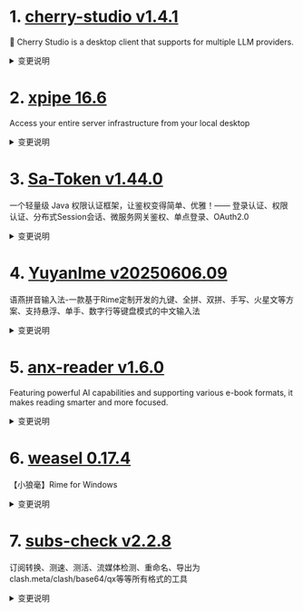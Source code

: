 
# 1. [cherry-studio v1.4.1](https://github.com/CherryHQ/cherry-studio/releases/tag/v1.4.1)  
🍒 Cherry Studio is a desktop client that supports for multiple LLM providers.
<details>
<summary>变更说明</summary>

## What's Changed
* refactor: sort mentioned models in QuickPanel  
* fix(OpenAIProvider): prevent atob error with non-base64 image URLs  
* fix: replace franc with franc-min for improved performance  
* fix: provider o3 docs not found  
* feat(SelectionService): predefined filter list only available in Selected mode  
* fix: adjust sidebar icon margins based on fullscreen state  
* test: more unit tests for message rendering  
* fix: token usage not updated after editing message  
* fix: qwen3 cannot name a topic  
* fix: assistant emoji displaying incorrectly in specific situations   
* fix: mcp uv&bun installation status icon in nav bar not updated after…  
* hotfix(OpenAIProvider): remove redundant 'unkown' chunk  
* hotfix: update qwen3 model identification logic to use startsWith for im…  
* feat(AppUpdater): implement localized update dialog  
* Fix: outdated provider websites and models  
* chore(gitignore): exclude cursor settings  
* fix: prevent message overflow when minimized width  
* refactor(BackupManager, WebDav): streamline WebDAV client initialization and enhance directory listing functionality  
* fix(SelectionAssistant): customCSS should not override background  
* feat(SelectionAssistant): Smart Translation ( aka BiDirectionTranslate)  
* fix: chat navigation triggering  
* fix(ci): Update the nightly-build workflow  
* fix: optimize multilingual display of documents  
* fix: correct variable name obsidianVault in Obsidian export  
* fix: transparent window flashing when show  
* feat(SelectionAssistant): fullscreen game/presentation mode  
* fix: codeblock overflow in bubble style  
* fix(MermaidPreview): debounce mermaid rendering to alleviate flickering  
* hotfix: gemini auto thinking  
* fix(SelectionAssistant): JetBrains IDEs, Remote desktop, Gaming, PDF views, etc  
* fix: use monospace font for theme colorpicker  
* fix(AnthropicProvider): update usage and metrics handling to prevent TypeError   
* fix: sync active topic after rename  
* fix: OpenAI provider api check doesn't handle error  
* feat(constants): expand supported file extensions and categorize text…  
* feat(Settings): Add token count display toggle  
* hotfix: ensure show token usage setting defaults to true  
* fix(SelectionAssistant): ignore ctrl pressing when user is zooming in/out  
* refactor: enhance export functions  
* fix: add blank lines between reasoning summary parts  
* support tokenflux image generation for [Flux.1 Kontext]  
* chore: update OpenAI package to version 5.1.0 and adjust related patches  
* remove unused Delete tokenflux_painting_page.md  
* fix: Improve the switching logic in multi-tab state  

## New Contributors
*  made their first contribution in 
*  made their first contribution in 
*  made their first contribution in 

**Full Changelog**:   

</details>

# 2. [xpipe 16.6](https://github.com/xpipe-io/xpipe/releases/tag/16.6)  
Access your entire server infrastructure from your local desktop
<details>
<summary>变更说明</summary>

- Add new setting to control whether the XPipe window should move into focus on any notifications or error messages
- The state shown for tunnels now includes the port mapping, addresses, and translated status
- Fix connection status, e.g. for tunnels, not updating after editing them
- Fix batch mode buttons not working when the window was too small
- Fix k8s connections being added with empty context and namespaces if none were present
- Fix startup error on Windows with some chinese 8.3 file names
- Fix some NullPointers


## Downloads

You can find all downloadable artifacts below attached to this release. For installation instructions, see the .

All artifacts are signed by   

</details>

# 3. [Sa-Token v1.44.0](https://github.com/dromara/Sa-Token/releases/tag/v1.44.0)  
一个轻量级 Java 权限认证框架，让鉴权变得简单、优雅！—— 登录认证、权限认证、分布式Session会话、微服务网关鉴权、单点登录、OAuth2.0
<details>
<summary>变更说明</summary>

- 修复：修复 sso-server 前后端分离示例无法正常登录的问题。
- 修复：修复 SSO 模式三全端注销失效的问题。
- 修复：修复 SSO `SaSsoClientModel` 部分场景下无法序列化的问题。
- 新增：OAuth2 模块新增支持从 `SaOAuth2DataLoader` 接口获取高级权限与低级权限的方法。merge:  
- 修复：修复 `sa-token-dubbo` 与 `sa-token-dubbo3` 每次调用都强制需要上下文的问题。
- 文档：新增 `sa-token-dubbo3` 的说明。
- 文档：更新赞助者名单。
- 文档：新增 `loveqq-framework` 框架集成包。 **[重要]**  merge:    

</details>

# 4. [YuyanIme v20250606.09](https://github.com/gurecn/YuyanIme/releases/tag/v20250606.09)  
语燕拼音输入法-一款基于Rime定制开发的九键、全拼、双拼、手写、火星文等方案、支持悬浮、单手、数字行等键盘模式的中文输入法
<details>
<summary>变更说明</summary>

## 新特性：
+ 优化九宫格模式卡顿问题，扩充`腾讯向量词库`；
+ 优化`候选词匹配`机制，修复九宫格`单韵母`汉字输入问题，实现2、3、6键匹配简拼；
+ 优化项目`资源冗余`问题，优化`键盘显示`效果。
## 缺陷修复：
+ 修复`候选词栏`输入异常问题；
+ 优化`拼音`选择栏高度过低；
+ 修复`键盘切换`概率崩溃问题；
+ 修复`符号界面返回`，概率汉字输入失效问题。  

</details>

# 5. [anx-reader v1.6.0](https://github.com/Anxcye/anx-reader/releases/tag/v1.6.0)  
Featuring powerful AI capabilities and supporting various e-book formats, it makes reading smarter and more focused. 
<details>
<summary>变更说明</summary>

## 1.6.0
‼️If WebDAV sync is enabled, please upgrade all devices to this version, otherwise the book notes list will not be displayed‼️
‼️如果启用了 WebDAV 同步，需要将各端都升级至此版本，否则书籍笔记列表将无法显示‼️

- Feat: Support locating the current chapter in the table of contents
- Feat: Custom page header and footer position
- Feat: Support displaying page numbers in the table of contents
- Feat: Support running JavaScript in books
- Feat: Support pull up to exit reading page
- Feat: Support adding bookmarks by pulling down
- Feat: Support opening the menu bar by pulling up
- Feat: Support adding/removing bookmarks via the bookmark button
- Feat: Show bookmark list in the table of contents page
- Feat: Support deleting the current bookmark by pulling down
- Feat: Support choosing whether to display bookmarks when filtering
- Feat: Display book name in two lines
- Feat: Add two background image in share card
- Feat: Opening a book from the note list will not record reading progress
- Fix: Fix inaccurate click position recognition in vertical scroll layout
- Fix: Optimize page-turning animation stuttering
- Fix: improve version comparison logic in update check
- Fix: Better app icon for Android
- Fix: Optimize the timing of the context menu popup on Android devices
- Dx: Improved JS debugging process for easier debugging

- Feat: 在目录上定位当前章节
- Feat: 自定义页眉和页脚的位置
- Feat: 在目录上显示页码 
- Feat: 支持运行Epub书中的 JavaScript
- Feat: 支持上划退出阅读页面
- Feat: 支持下拉添加书签
- Feat: 支持上拉呼出菜单栏
- Feat: 支持通过书签按钮添加/删除书签
- Feat: 在目录页显示书签列表
- Feat: 支持下拉删除当前书签
- Feat: 支持在笔记列表筛选时选择是否显示书签
- Feat: 书名显示为两行
- Feat: 分享卡片新增两个背景图
- Feat: 从笔记列表打开书不会记录阅读进度
- Fix: 修复竖向滚动排版点击位置识别不准确的问题
- Fix: 优化翻页动画卡顿的问题
- Fix: 优化检查更新时版本比较逻辑
- Fix: 优化 Android 端应用图标
- Fix: 优化 Android 设备上下文菜单弹出时机
- Dx: 修改js的调试流程，更方便调试  

</details>

# 6. [weasel 0.17.4](https://github.com/rime/weasel/releases/tag/0.17.4)  
【小狼毫】Rime for Windows
<details>
<summary>变更说明</summary>

## (2025-06-04)

### 主要更新
* 修复 未处理完整的用户目录路径打开处理问题

#### Code Refactor
refactor(WeaselTSF): add error handling when try open RimeUserDir 

#### Bug Fixes
fix(WeaselSetup): RimeUserDir in registry is empty when default location 

  

</details>

# 7. [subs-check v2.2.8](https://github.com/beck-8/subs-check/releases/tag/v2.2.8)  
订阅转换、测速、测活、流媒体检测、重命名、导出为clash.meta/clash/base64/qx等等所有格式的工具
<details>
<summary>变更说明</summary>

subs-check 问题沟通、使用交流渠道：

## Changelog
* 2128a0750ad732680e9fd46a85d4e7e7ce6fbbcb op: optimize s3
* d7760174731964ede81119aacc0da3c90a85750a op: update workflow
* f1d32421e7a11d8b544173f077a726cbeae1d18e update mihomo to v1.19.10
* 9b8fde1b65ba32120bc8dc3c5ca02fc1c14f219b update sub-store to 2.19.57
* c78d34b3c5efca5ea89fa82bb0632e7e86ce1b00 支持minio
* 1e48ad1d4bd8317840b07f711e502bbabc7b7042 支持minio

  

</details>


